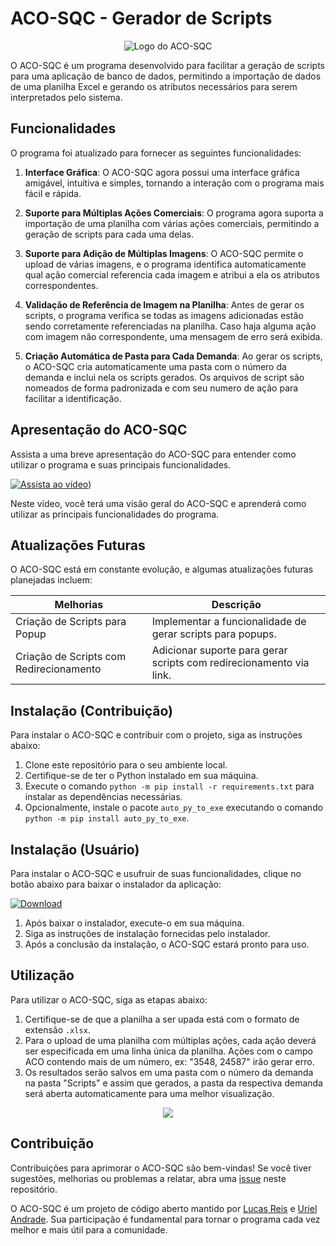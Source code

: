 # ACO-SQC - Gerador de Scripts

<p align="center">
  <img src="https://github.com/ReisLucasF/ACO/blob/lusca/src/ACO.png" alt="Logo do ACO-SQC">
</p>

O ACO-SQC é um programa desenvolvido para facilitar a geração de scripts para uma aplicação de banco de dados, permitindo a importação de dados de uma planilha Excel e gerando os atributos necessários para serem interpretados pelo sistema.

## Funcionalidades

O programa foi atualizado para fornecer as seguintes funcionalidades:

1. **Interface Gráfica**: O ACO-SQC agora possui uma interface gráfica amigável, intuitiva e simples, tornando a interação com o programa mais fácil e rápida.

2. **Suporte para Múltiplas Ações Comerciais**: O programa agora suporta a importação de uma planilha com várias ações comerciais, permitindo a geração de scripts para cada uma delas.

3. **Suporte para Adição de Múltiplas Imagens**: O ACO-SQC permite o upload de várias imagens, e o programa identifica automaticamente qual ação comercial referencia cada imagem e atribui a ela os atributos correspondentes.

4. **Validação de Referência de Imagem na Planilha**: Antes de gerar os scripts, o programa verifica se todas as imagens adicionadas estão sendo corretamente referenciadas na planilha. Caso haja alguma ação com imagem não correspondente, uma mensagem de erro será exibida.

5. **Criação Automática de Pasta para Cada Demanda**: Ao gerar os scripts, o ACO-SQC cria automaticamente uma pasta com o número da demanda e inclui nela os scripts gerados. Os arquivos de script são nomeados de forma padronizada e com seu numero de ação para facilitar a identificação.

## Apresentação do ACO-SQC

Assista a uma breve apresentação do ACO-SQC para entender como utilizar o programa e suas principais funcionalidades.

[![Assista ao vídeo](https://img.shields.io/badge/Assista%20ao%20v%C3%ADdeo-ACO--SQC%20Presentation-red?style=for-the-badge&logo=youtube)](https://drive.google.com/drive/u/0/folders/1YUcHqGUGfik-Db-RriX6n2Mknq9UN-Bs))

Neste vídeo, você terá uma visão geral do ACO-SQC e aprenderá como utilizar as principais funcionalidades do programa.

## Atualizações Futuras

O ACO-SQC está em constante evolução, e algumas atualizações futuras planejadas incluem:

| Melhorias                    | Descrição                                                     |
| ---------------------------- | ------------------------------------------------------------- |
| Criação de Scripts para Popup | Implementar a funcionalidade de gerar scripts para popups.     |
| Criação de Scripts com Redirecionamento | Adicionar suporte para gerar scripts com redirecionamento via link.     |

## Instalação (Contribuição)

Para instalar o ACO-SQC e contribuir com o projeto, siga as instruções abaixo:

1. Clone este repositório para o seu ambiente local.
2. Certifique-se de ter o Python instalado em sua máquina.
3. Execute o comando `python -m pip install -r requirements.txt` para instalar as dependências necessárias.
4. Opcionalmente, instale o pacote `auto_py_to_exe` executando o comando `python -m pip install auto_py_to_exe`.

## Instalação (Usuário)

Para instalar o ACO-SQC e usufruir de suas funcionalidades, clique no botão abaixo para baixar o instalador da aplicação:

[![Download](https://img.shields.io/badge/Download%20via%20Google%20Drive-Install%20ACO--SQC-blue?style=for-the-badge&logo=googledrive)](https://drive.google.com/drive/u/0/folders/1YUcHqGUGfik-Db-RriX6n2Mknq9UN-Bs)

1. Após baixar o instalador, execute-o em sua máquina.
2. Siga as instruções de instalação fornecidas pelo instalador.
3. Após a conclusão da instalação, o ACO-SQC estará pronto para uso.

## Utilização

Para utilizar o ACO-SQC, siga as etapas abaixo:

1. Certifique-se de que a planilha a ser upada está com o formato de extensão `.xlsx`.
2. Para o upload de uma planilha com múltiplas ações, cada ação deverá ser especificada em uma linha única da planilha. Ações com o campo ACO contendo mais de um número, ex: "3548, 24587" irão gerar erro.
3. Os resultados serão salvos em uma pasta com o número da demanda na pasta "Scripts" e assim que gerados, a pasta da respectiva demanda será aberta automaticamente para uma melhor visualização.

<p align="center">
  <img src="https://github.com/ReisLucasF/ACO/blob/master/imgs/ScreenRecorderProject4.gif?raw=true">
</p>

## Contribuição

Contribuições para aprimorar o ACO-SQC são bem-vindas! Se você tiver sugestões, melhorias ou problemas a relatar, abra uma [issue](https://github.com/ReisLucasF/ACO/issues) neste repositório.

O ACO-SQC é um projeto de código aberto mantido por [Lucas Reis](https://github.com/ReisLucasF) e [Uriel Andrade](https://github.com/UrielAnd). Sua participação é fundamental para tornar o programa cada vez melhor e mais útil para a comunidade.
